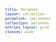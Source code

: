 ```yaml
---
title: Personen
layout: collection
permalink: /personen/
collection: personen
entries_layout: grid
classes: wide
---
```

